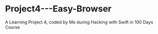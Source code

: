 # Project4---Easy-Browser
 A Learning Project 4, coded by Me during Hacking with Swift in 100 Days Course
